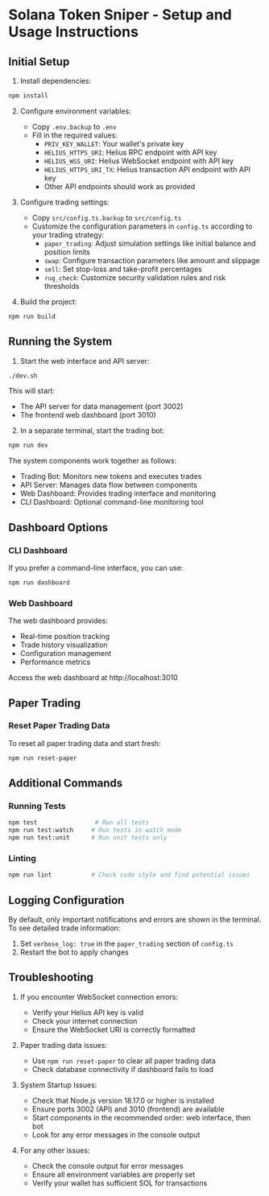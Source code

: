 # Solana Token Sniper - Setup and Usage Instructions

## Initial Setup

1. Install dependencies:
```bash
npm install
```

2. Configure environment variables:
   - Copy `.env.backup` to `.env`
   - Fill in the required values:
     - `PRIV_KEY_WALLET`: Your wallet's private key
     - `HELIUS_HTTPS_URI`: Helius RPC endpoint with API key
     - `HELIUS_WSS_URI`: Helius WebSocket endpoint with API key
     - `HELIUS_HTTPS_URI_TX`: Helius transaction API endpoint with API key
     - Other API endpoints should work as provided

3. Configure trading settings:
   - Copy `src/config.ts.backup` to `src/config.ts`
   - Customize the configuration parameters in `config.ts` according to your trading strategy:
     - `paper_trading`: Adjust simulation settings like initial balance and position limits
     - `swap`: Configure transaction parameters like amount and slippage
     - `sell`: Set stop-loss and take-profit percentages
     - `rug_check`: Customize security validation rules and risk thresholds

4. Build the project:
```bash
npm run build
```

## Running the System

1. Start the web interface and API server:
```bash
./dev.sh
```
This will start:
- The API server for data management (port 3002)
- The frontend web dashboard (port 3010)

2. In a separate terminal, start the trading bot:
```bash
npm run dev
```

The system components work together as follows:
- Trading Bot: Monitors new tokens and executes trades
- API Server: Manages data flow between components
- Web Dashboard: Provides trading interface and monitoring
- CLI Dashboard: Optional command-line monitoring tool

## Dashboard Options

### CLI Dashboard
If you prefer a command-line interface, you can use:
```bash
npm run dashboard
```

### Web Dashboard
The web dashboard provides:
- Real-time position tracking
- Trade history visualization
- Configuration management
- Performance metrics

Access the web dashboard at http://localhost:3010

## Paper Trading

### Reset Paper Trading Data
To reset all paper trading data and start fresh:
```bash
npm run reset-paper
```

## Additional Commands

### Running Tests
```bash
npm test                # Run all tests
npm run test:watch     # Run tests in watch mode
npm run test:unit      # Run unit tests only
```

### Linting
```bash
npm run lint           # Check code style and find potential issues
```

## Logging Configuration

By default, only important notifications and errors are shown in the terminal. To see detailed trade information:

1. Set `verbose_log: true` in the `paper_trading` section of `config.ts`
2. Restart the bot to apply changes

## Troubleshooting

1. If you encounter WebSocket connection errors:
   - Verify your Helius API key is valid
   - Check your internet connection
   - Ensure the WebSocket URI is correctly formatted

2. Paper trading data issues:
   - Use `npm run reset-paper` to clear all paper trading data
   - Check database connectivity if dashboard fails to load

3. System Startup Issues:
   - Check that Node.js version 18.17.0 or higher is installed
   - Ensure ports 3002 (API) and 3010 (frontend) are available
   - Start components in the recommended order: web interface, then bot
   - Look for any error messages in the console output

4. For any other issues:
   - Check the console output for error messages
   - Ensure all environment variables are properly set
   - Verify your wallet has sufficient SOL for transactions
